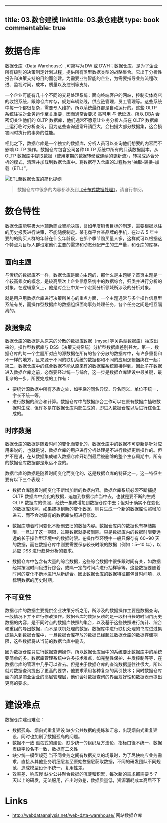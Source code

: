 
---
title: 03.数仓建模
linktitle: 03.数仓建模
type: book
commentable: true
---

# 数据仓库

数据仓库（Data Warehouse）,可简写为 DW 或 DWH；数据仓库，是为了企业所有级别的决策制定计划过程，提供所有类型数据类型的战略集合。它出于分析性报告和决策支持的目的而创建。为需要业务智能的企业，为需要指导业务流程改进、监视时间，成本，质量以及控制等支持。

一个企业可能有几十个不同的交易处理系统：面向终端客户的网站，控制实体商店的收银系统，跟踪仓库库存，规划车辆路线，供应链管理，员工管理等。这些系统中每一个都很复杂，需要专人维护，所以系统最终都是自动运行的。这些 OLTP 系统往往对业务运作至关重要，因而通常会要求 高可用 与 低延迟。所以 DBA 会密切关注他们的 OLTP 数据库，他们通常不愿意让业务分析人员在 OLTP 数据库上运行临时分析查询，因为这些查询通常开销巨大，会扫描大部分数据集，这会损害同时执行的事务的性能。

相比之下，数据仓库是一个独立的数据库，分析人员可以查询他们想要的内容而不影响 OLTP 操作。数据仓库包含公司各种 OLTP 系统中所有的只读数据副本。从 OLTP 数据库中提取数据（使用定期的数据转储或连续的更新流），转换成适合分析的模式，清理并加载到数据仓库中。将数据存入仓库的过程称为“抽取-转换-加载（ETL）”。

![ETL至数据仓库的简化提纲](https://s2.ax1x.com/2020/02/06/1yt8hR.md.png)

> 数据仓库中很多的内容都涉及到[《分布式数据处理》](https://github.com/wx-chevalier/DistributedSystem-Series)，请自行参阅。

# 数仓特性

数据仓库能够极大地辅助商业智能决策，譬如年度销售目标的制定，需要根据以往的历史报表进行决策，不能随便制定。某电商平台某品牌的手机，在过去 5 年主要的的购买人群的年龄在什么年龄段，在那个季节购买量人多，这样就可以根据这个特点为目标人群设定他们主要的需求和动态分配产生的生产量，和仓库的库存。

## 面向主题

与传统的数据库不一样，数据仓库是面向主题的，那什么是主题呢？首页主题是一个较高乘次的概念，是较高层次上企业信息系统中的数据综合，归类并进行分析的对象。在逻辑意义上，他是对企业中某一个宏观分析领域所涉及的分析对象。

就是用户用数据仓库进行决策所关心的重点方面，一个主题通常与多个操作信息型系统有关，而操作型数据库的数据组织面向事务处理任务，各个任务之间是相互隔离的。

## 数据集成

数据仓库的数据是从原来的分散的数据库数据（mysql 等关系型数据库）抽取出来的。操作型数据库与 DSS（决策支持系统）分析型数据库差别甚大。第一，数据仓库的每一个主题所对应的源数据在所有的各个分散的数据库中，有许多重复和不一样的地方，且来源于不同的联机系统的数据都和不同的应用逻辑捆绑在一起；第二，数据仓库中的综合数据不能从原来有的数据库系统直接得到。因此子在数据进入数据仓库之前，必然要经过统一与综合，这一步是数据仓库建设中最关键，最复杂的一步，所要完成的工作有：

- 要统计源数据中所有矛盾之处，如字段的同名异议、异名同义、单位不统一，字长不统一等。
- 进行数据的综合和计算。数据仓库中的数据综合工作可以在原有数据库抽取数据时生成，但许多是在数据仓库内部生成的，即进入数据仓库以后进行综合生成的。

## 时序数据

数据仓库的数据是随着时间的变化而变化的，数据仓库中的数据不可更新是针对应用来说的，也就是说，数据仓库的用户进行分析处理是不进行数据更新操作的。但并不是说，在从数据集成输入数据仓库开始到最后被删除的整个生存周期中，所有的数据仓库数据都是永远不变的。

数据仓库的数据是随着时间变化而变化的，这是数据仓库的特征之一。这一特征主要有以下三个表现：

- 数据仓库随着时间变化不断增加新的数据内容。数据仓库系统必须不断捕捉 OLTP 数据库中变化的数据，追加到数据仓库当中去，也就是要不断的生成 OLTP 数据库的快照，经统一集成增加到数据仓库中去；但对于确实不在变化的数据库快照，如果捕捉到新的变化数据，则只生成一个新的数据库快照增加进去，而不会对原有的数据库快照进行修改。

- 数据库随着时间变化不断删去旧的数据内容。数据仓库内的数据也有存储期限，一旦过了这一期限，过期数据就要被删除。只是数据库内的数据时限要远远的长于操作型环境中的数据时限。在操作型环境中一般只保存有 60~90 天的数据，而在数据仓库中则要需要保存较长时限的数据（例如：5~10 年），以适应 DSS 进行趋势分析的要求。

- 数据仓库中包含有大量的综合数据，这些综合数据中很多跟时间有关，如数据经常按照时间段进行综合，或隔一定的时间片进行抽样等等。这些数据要随着时间的变化不断地进行从新综合。因此数据仓库的数据特征都包含时间项，以标明数据的历史时期。

## 不可变性

数据仓库的数据主要提供企业决策分析之用，所涉及的数据操作主要是数据查询，一般情况下并不进行修改操作。数据仓库的数据反映的是一段相当长的时间内历史数据的内容，是不同时点的数据库快照的集合，以及基于这些快照进行统计、综合和重组的导出数据，而不是联机处理的数据。数据库中进行联机处理的书库进过集成输入到数据仓库中，一旦数据仓库存放的数据已经超过数据仓库的数据存储期限，这些数据将从当前的数据仓库中删去。

因为数据仓库只进行数据查询操作，所以数据仓库当中的系统要比数据库中的系统要简单的多。数据库管理系统中许多技术难点，如完整性保护、并发控制等等，在数据仓库的管理中几乎可以省去。但是由于数据仓库的查询数据量往往很大，所以就对数据查询提出了更高的要求，他要求采用各种复杂的索引技术；同时数据仓库面向的是商业企业的高层管理层，他们会对数据查询的界面友好性和数据表示提出更高的要求。

# 建设难点

数据仓库建设难点：

- 数据孤岛、烟囱式重复建设 缺少公共数据的提炼和汇总，出现烟囱式重复建设，同时也加剧了数据孤岛的问题。
- 数据不一致 孤岛式的建设，缺少统一的组织及方法论，指标口径不统一、数据表级字段名不一致，数据有二义性
- 缺少统一模型规范 当不同业务之间有数据交叉的场景时，为了尽快响应业务需求，直接从其他业务明细层甚至原始数据层获取数据，不同的研发团队不同规范，造成模型设计不统一，复用性差。
- 效率差、响应慢 缺少公共聚合数据的沉淀和积累，每次新的需求都需要 5-7 天以上的研发，无法服用，产出时效差，数据质量低，资源消耗成本高居不下

# Links

- http://webdataanalysis.net/web-data-warehouse/ 网站数据仓库

    